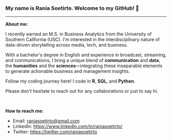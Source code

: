 ### My name is Rania Soetirto. Welcome to my GitHub! 👋
---

**About me:**
<br>

I recently earned an M.S. in Business Analytics from the University of Southern California (USC). I'm interested in the interdisciplinary nature of data-driven storytelling across media, tech, and business. 

With a bachelor's degree in English and experience in broadcast, streaming, and communications, I bring a unique blend of **communication** and **data**, the **humanities** and the **sciences**—integrating these inseparable elements to generate actionable business and management insights.

Follow my coding journey here! I code in **R**, **SQL**, and **Python**. 

Please don't hesitate to reach out for any collaborations or just to say hi.  

<br>

**How to reach me:**
* Email: raniasoetirto@gmail.com
* LinkedIn: https://www.linkedin.com/in/raniasoetirto/
* Twitter: https://twitter.com/raniasoetirto

<!--
**rsoetirto/rsoetirto** is a ✨ _special_ ✨ repository because its `README.md` (this file) appears on your GitHub profile.

Here are some ideas to get you started:

- 🔭 I’m currently working on ...
- 🌱 I’m currently learning ...
- 👯 I’m looking to collaborate on ...
- 🤔 I’m looking for help with ...
- 💬 Ask me about ...
- 📫 How to reach me: ...
- 😄 Pronouns: ...
- ⚡ Fun fact: ...
-->
